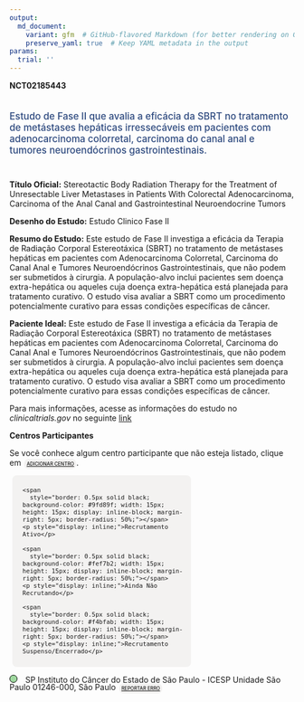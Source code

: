```yaml
---
output: 
  md_document:
    variant: gfm  # GitHub-flavored Markdown (for better rendering on GitHub)
    preserve_yaml: true  # Keep YAML metadata in the output
params:
  trial: ''
---
```


**NCT02185443**

<div style="padding: 5px 5px 5px 0px; font-size: 1.20em; font-weight: 500; color: #2E4A7F; text-align: left; margin-bottom: 20px">

Estudo de Fase II que avalia a eficácia da SBRT no tratamento de
metástases hepáticas irressecáveis em pacientes com adenocarcinoma
colorretal, carcinoma do canal anal e tumores neuroendócrinos
gastrointestinais.

</div>

**Título Oficial:** Stereotactic Body Radiation Therapy for the
Treatment of Unresectable Liver Metastases in Patients With Colorectal
Adenocarcinoma, Carcinoma of the Anal Canal and Gastrointestinal
Neuroendocrine Tumors

**Desenho do Estudo:** Estudo Clinico Fase II

**Resumo do Estudo:** Este estudo de Fase II investiga a eficácia da
Terapia de Radiação Corporal Estereotáxica (SBRT) no tratamento de
metástases hepáticas em pacientes com Adenocarcinoma Colorretal,
Carcinoma do Canal Anal e Tumores Neuroendócrinos Gastrointestinais, que
não podem ser submetidos à cirurgia. A população-alvo inclui pacientes
sem doença extra-hepática ou aqueles cuja doença extra-hepática está
planejada para tratamento curativo. O estudo visa avaliar a SBRT como um
procedimento potencialmente curativo para essas condições específicas de
câncer.

**Paciente Ideal:** Este estudo de Fase II investiga a eficácia da
Terapia de Radiação Corporal Estereotáxica (SBRT) no tratamento de
metástases hepáticas em pacientes com Adenocarcinoma Colorretal,
Carcinoma do Canal Anal e Tumores Neuroendócrinos Gastrointestinais, que
não podem ser submetidos à cirurgia. A população-alvo inclui pacientes
sem doença extra-hepática ou aqueles cuja doença extra-hepática está
planejada para tratamento curativo. O estudo visa avaliar a SBRT como um
procedimento potencialmente curativo para essas condições específicas de
câncer.

Para mais informações, acesse as informações do estudo no
*clinicaltrials.gov* no seguinte
[link](https://clinicaltrials.gov/ct2/show/NCT02185443)

**Centros Participantes**

Se você conhece algum centro participante que não esteja listado, clique
em
<span style="color: #2E4A7F; margin-left: 2px; padding: 4px; background-color: #f3f2f1; border-radius: 8px; font-weight: 500; font-size: 0.6em"><a
href="https://flazar.shinyapps.io/formsapp?study_nct_id=NCT02185443&amp;location_id=N%2FA&amp;location_full_name=N%2FA&amp;form_type=Adicionar%20Centro"
target="_blank">ADICIONAR CENTRO</a></span>.

<div style="margin-bottom: 8px; margin-left: 5px; padding: 8px; max-width: 300px; background-color: #f3f2f1; border-radius: 8px; font-size: 0.9em">

<div style="margin-left: 10px;">

    <span 
      style="border: 0.5px solid black; background-color: #9fd89f; width: 15px; height: 15px; display: inline-block; margin-right: 5px; border-radius: 50%;"></span>
    <p style="display: inline;">Recrutamento Ativo</p>

</div>

<div style="margin-left: 10px;">

    <span 
      style="border: 0.5px solid black; background-color: #fef7b2; width: 15px; height: 15px; display: inline-block; margin-right: 5px; border-radius: 50%;"></span>
    <p style="display: inline;">Ainda Não Recrutando</p>

</div>

<div style="margin-left: 10px;">

    <span 
      style="border: 0.5px solid black; background-color: #f4bfab; width: 15px; height: 15px; display: inline-block; margin-right: 5px; border-radius: 50%;"></span>
    <p style="display: inline;">Recrutamento Suspenso/Encerrado</p>

</div>

</div>

<div style="line-height: 0.9em">

<span style="border: 0.5px solid black; display: inline-block; width: 12px; height: 12px; border-radius: 50%; margin-right: 10px; padding-bottom: 0px; background-color: #9fd89f;"></span>
SP Instituto do Câncer do Estado de São Paulo - ICESP Unidade São Paulo
01246-000, São Paulo
<span style="color: #2E4A7F; margin-left: 2px; padding: 4px; background-color: #f3f2f1; border-radius: 8px; font-weight: 500; font-size: 0.6em"><a
href="https://flazar.shinyapps.io/formsapp?study_nct_id=NCT02185443&amp;location_id=INSTITUTODOCANCERDOESTADODESAOPAULOSAOPAULOSP01246000BRAZIL&amp;location_full_name=Instituto%20do%20C%C3%A2ncer%20do%20Estado%20de%20S%C3%A3o%20Paulo%20-%20ICESP%20Unidade%20S%C3%A3o%20Paulo%2C%2001246-000%2C%20S%C3%A3o%20Paulo&amp;form_type=Reportar%20Erro"
target="_blank">REPORTAR ERRO</a></span>

</div>
